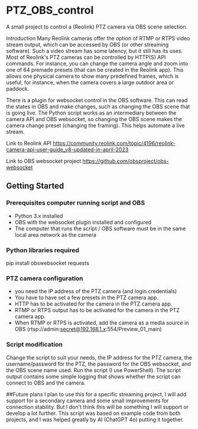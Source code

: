 # PTZ_OBS_control
A small project to control a (Reolink) PTZ camera via OBS scene selection.

Introduction
Many Reolink cameras offer the option of RTMP or RTPS video stream output, which can be accessed by OBS (or other streaming software). Such a video stream has some latency, but it still has its uses. 
Most of Reolink's PTZ cameras can be controlled by HTTP(S) API commands. For instance, you can change the camera angle and zoom into one of 64 premade presets (that can be created in the Reolink app).
This allows one physical camera to show many predefined frames, which is useful, for instance, when the camera covers a large outdoor area or paddock.

There is a plugin for websocket control in the OBS software. This can read the states in OBS and make changes, such as changing the OBS scene that is going live.
The Python script works as an intermediary between the camera API and OBS websocket, so changing the OBS scene makes the camera change preset (changing the framing). This helps automate a live stream.

Link to Reolink API
https://community.reolink.com/topic/4196/reolink-camera-api-user-guide_v8-updated-in-april-2023

Link to OBS websocket project
https://github.com/obsproject/obs-websocket

## Getting Started

### Prerequisites computer running script and OBS
- Python 3.x installed
- OBS with the websocket plugin installed and configured
- The computer that runs the script / OBS software must be in the same local area network as the camera

### Python libraries required
pip install obswebsocket requests

### PTZ camera configuration
- you need the IP address of the PTZ camera (and login credentials)
- You have to have set a few presets in the PTZ camera app.
- HTTP has to be activated for the camera in the PTZ camera app.
- RTMP or RTPS output has to be activated for the camera in the PTZ camera app.
-   When RTMP or RTPS is activated, add the camera as a media source in OBS (rtsp://admin:secret@192.168.1.x:554/Preview_01_main)

### Script modification
Change the script to suit your needs, the IP address for the PTZ camera, the username/password for the PTZ, the password for the OBS websocket, and the OBS scene name used. 
Run the script (I use PowerShell). The script output contains some simple logging that shows whether the script can connect to OBS and the camera.


##Future plans
I plan to use this for a specific streaming project, 
I will add support for a secondary camera and some small improvements for connection stability.
But I don't think this will be something I will support or develop a lot further.
This script was based on example code from both projects, and I was helped greatly by AI (ChatGPT 4o) putting it together.
